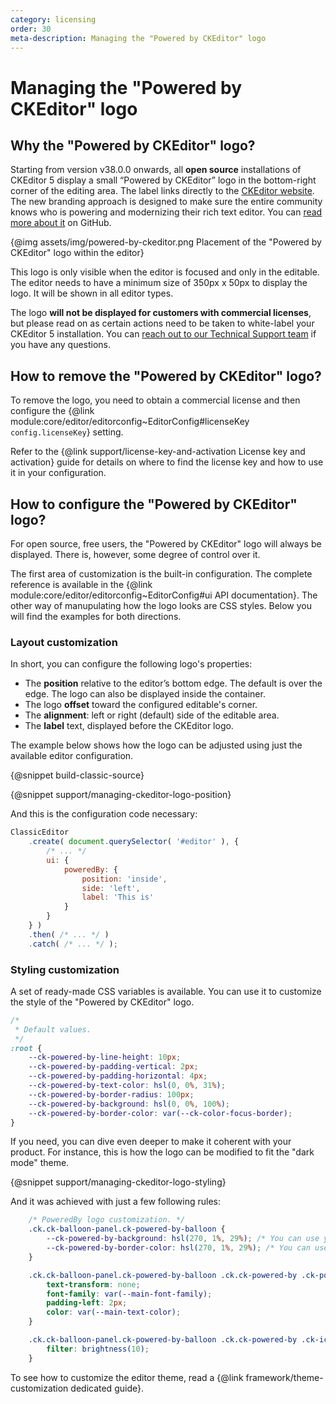 ```yaml
---
category: licensing
order: 30
meta-description: Managing the "Powered by CKEditor" logo
---
```


# Managing the "Powered by CKEditor" logo

## Why the "Powered by CKEditor" logo?

Starting from version v38.0.0 onwards, all **open source** installations of CKEditor 5 display a small “Powered by CKEditor” logo in the bottom-right corner of the editing area. The label links directly to the [CKEditor website](https://ckeditor.com/). The new branding approach is designed to make sure the entire community knows who is powering and modernizing their rich text editor. You can [read more about it](https://github.com/ckeditor/ckeditor5/issues/14082) on GitHub.

{@img assets/img/powered-by-ckeditor.png Placement of the "Powered by CKEditor" logo within the editor}

This logo is only visible when the editor is focused and only in the editable. The editor needs to have a minimum size of 350px x 50px to display the logo. It will be shown in all editor types.

The logo **will not be displayed for customers with commercial licenses**, but please read on as certain actions need to be taken to white-label your CKEditor 5 installation. You can [reach out to our Technical Support team](https://ckeditor.com/contact/) if you have any questions.

## How to remove the "Powered by CKEditor" logo?

To remove the logo, you need to obtain a commercial license and then configure the {@link module:core/editor/editorconfig~EditorConfig#licenseKey `config.licenseKey`} setting.

Refer to the {@link support/license-key-and-activation License key and activation} guide for details on where to find the license key and how to use it in your configuration.

## How to configure the "Powered by CKEditor" logo?

For open source, free users, the "Powered by CKEditor" logo will always be displayed. There is, however, some degree of control over it.

The first area of customization is the built-in configuration. The complete reference is available in the {@link module:core/editor/editorconfig~EditorConfig#ui API documentation}. The other way of manupulating how the logo looks are CSS styles. Below you will find the examples for both directions.

### Layout customization

In short, you can configure the following logo's properties:

* The **position** relative to the editor’s bottom edge. The default is over the edge. The logo can also be displayed inside the container.
* The logo **offset** toward the configured editable's corner.
* The **alignment**: left or right (default) side of the editable area.
* The **label** text, displayed before the CKEditor logo.

The example below shows how the logo can be adjusted using just the available editor configuration.

{@snippet build-classic-source}

{@snippet support/managing-ckeditor-logo-position}

And this is the configuration code necessary:

```js
ClassicEditor
	.create( document.querySelector( '#editor' ), {
		/* ... */
		ui: {
			poweredBy: {
				position: 'inside',
				side: 'left',
				label: 'This is'
			}
		}
	} )
	.then( /* ... */ )
	.catch( /* ... */ );
```

### Styling customization

A set of ready-made CSS variables is available. You can use it to customize the style of the "Powered by CKEditor" logo.

```css
/*
 * Default values.
 */
:root {
	--ck-powered-by-line-height: 10px;
	--ck-powered-by-padding-vertical: 2px;
	--ck-powered-by-padding-horizontal: 4px;
	--ck-powered-by-text-color: hsl(0, 0%, 31%);
	--ck-powered-by-border-radius: 100px;
	--ck-powered-by-background: hsl(0, 0%, 100%);
	--ck-powered-by-border-color: var(--ck-color-focus-border);
}
```

If you need, you can dive even deeper to make it coherent with your product. For instance, this is how the logo can be modified to fit the "dark mode" theme.

{@snippet support/managing-ckeditor-logo-styling}

And it was achieved with just a few following rules:

```css
	/* PoweredBy logo customization. */
	.ck.ck-balloon-panel.ck-powered-by-balloon {
		--ck-powered-by-background: hsl(270, 1%, 29%); /* You can use your own variable here as well. */
		--ck-powered-by-border-color: hsl(270, 1%, 29%); /* You can use your own variable here as well. */
	}

	.ck.ck-balloon-panel.ck-powered-by-balloon .ck.ck-powered-by .ck-powered-by__label {
		text-transform: none;
		font-family: var(--main-font-family);
		padding-left: 2px;
		color: var(--main-text-color);
	}

	.ck.ck-balloon-panel.ck-powered-by-balloon .ck.ck-powered-by .ck-icon {
		filter: brightness(10);
	}
```

<info-box>
	To see how to customize the editor theme, read a {@link framework/theme-customization dedicated guide}.
</info-box>
